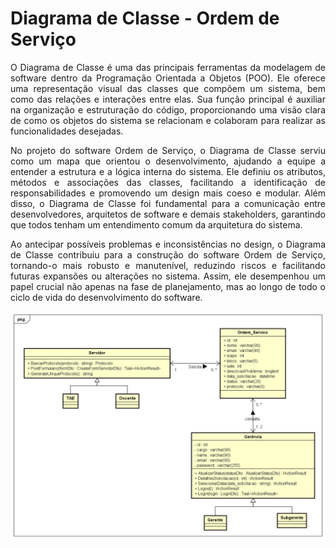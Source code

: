 # Diagrama de Classe - Ordem de Serviço

<p align=justify>O Diagrama de Classe é uma das principais ferramentas da modelagem de software dentro da Programação Orientada a Objetos (POO). Ele oferece uma representação visual das classes que compõem um sistema, bem como das relações e interações entre elas. Sua função principal é auxiliar na organização e estruturação do código, proporcionando uma visão clara de como os objetos do sistema se relacionam e colaboram para realizar as funcionalidades desejadas.</p>
<p align=justify>No projeto do software Ordem de Serviço, o Diagrama de Classe serviu como um mapa que orientou o desenvolvimento, ajudando a equipe a entender a estrutura e a lógica interna do sistema. Ele definiu os atributos, métodos e associações das classes, facilitando a identificação de responsabilidades e promovendo um design mais coeso e modular. Além disso, o Diagrama de Classe foi fundamental para a comunicação entre desenvolvedores, arquitetos de software e demais stakeholders, garantindo que todos tenham um entendimento comum da arquitetura do sistema.</p>
<p align=justify>Ao antecipar possíveis problemas e inconsistências no design, o Diagrama de Classe contribuiu para a construção do software Ordem de Serviço, tornando-o mais robusto e manutenível, reduzindo riscos e facilitando futuras expansões ou alterações no sistema. Assim, ele desempenhou um papel crucial não apenas na fase de planejamento, mas ao longo de todo o ciclo de vida do desenvolvimento do software.</p>

<img src="https://github.com/arsouza81/Teste/blob/main/verificacao/diagramaClasse.png" alt="Diagrama de Classe">

